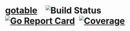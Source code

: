 # [gotable](https://github.com/stmansour/gotable)&nbsp; &nbsp;   ![Build Status](https://travis-ci.org/stmansour/gotable.png?branch=master) &nbsp;[![Go Report Card](https://goreportcard.com/badge/github.com/stMansour/gotable)](https://goreportcard.com/report/github.com/stMansour/gotable)&nbsp;&nbsp;[![Coverage](http://gocover.io/_badge/github.com/stmansour/gotable)](http://gocover.io/github.com/stmansour/gotable)